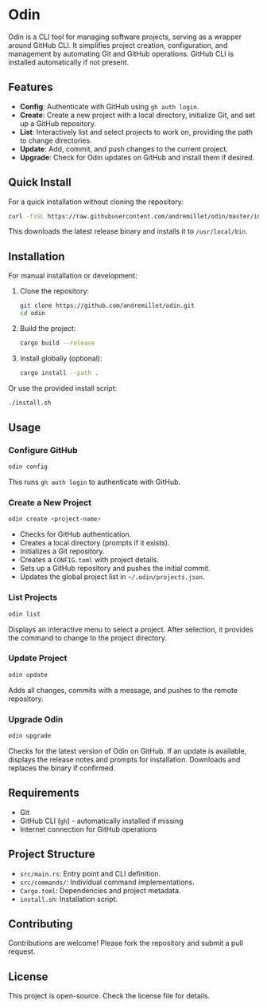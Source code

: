 # Odin

Odin is a CLI tool for managing software projects, serving as a wrapper around GitHub CLI. It simplifies project creation, configuration, and management by automating Git and GitHub operations. GitHub CLI is installed automatically if not present.

## Features

- **Config**: Authenticate with GitHub using `gh auth login`.
- **Create**: Create a new project with a local directory, initialize Git, and set up a GitHub repository.
- **List**: Interactively list and select projects to work on, providing the path to change directories.
- **Update**: Add, commit, and push changes to the current project.
- **Upgrade**: Check for Odin updates on GitHub and install them if desired.

## Quick Install

For a quick installation without cloning the repository:

```bash
curl -fsSL https://raw.githubusercontent.com/andremillet/odin/master/install.sh | bash
```

This downloads the latest release binary and installs it to `/usr/local/bin`.

## Installation

For manual installation or development:

1. Clone the repository:
   ```bash
   git clone https://github.com/andremillet/odin.git
   cd odin
   ```

2. Build the project:
   ```bash
   cargo build --release
   ```

3. Install globally (optional):
   ```bash
   cargo install --path .
   ```

Or use the provided install script:
```bash
./install.sh
```

## Usage

### Configure GitHub
```bash
odin config
```
This runs `gh auth login` to authenticate with GitHub.

### Create a New Project
```bash
odin create <project-name>
```
- Checks for GitHub authentication.
- Creates a local directory (prompts if it exists).
- Initializes a Git repository.
- Creates a `CONFIG.toml` with project details.
- Sets up a GitHub repository and pushes the initial commit.
- Updates the global project list in `~/.odin/projects.json`.

### List Projects
```bash
odin list
```
Displays an interactive menu to select a project. After selection, it provides the command to change to the project directory.

### Update Project
```bash
odin update
```
Adds all changes, commits with a message, and pushes to the remote repository.

### Upgrade Odin
```bash
odin upgrade
```
Checks for the latest version of Odin on GitHub. If an update is available, displays the release notes and prompts for installation. Downloads and replaces the binary if confirmed.

## Requirements

- Git
- GitHub CLI (`gh`) - automatically installed if missing
- Internet connection for GitHub operations

## Project Structure

- `src/main.rs`: Entry point and CLI definition.
- `src/commands/`: Individual command implementations.
- `Cargo.toml`: Dependencies and project metadata.
- `install.sh`: Installation script.

## Contributing

Contributions are welcome! Please fork the repository and submit a pull request.

## License

This project is open-source. Check the license file for details.